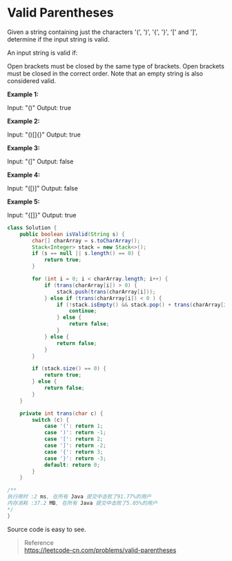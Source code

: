 # Valid Parentheses
Given a string containing just the characters '(', ')', '{', '}', '[' and ']', determine if the input string is valid.

An input string is valid if:

Open brackets must be closed by the same type of brackets.
Open brackets must be closed in the correct order.
Note that an empty string is also considered valid.

**Example 1:**

Input: "()"
Output: true

**Example 2:**

Input: "()[]{}"
Output: true

**Example 3:**

Input: "(]"
Output: false

**Example 4:**

Input: "([)]"
Output: false

**Example 5:**

Input: "{[]}"
Output: true

```java
class Solution {
    public boolean isValid(String s) {
        char[] charArray = s.toCharArray();
        Stack<Integer> stack = new Stack<>();
        if (s == null || s.length() == 0) {
            return true;
        }

        for (int i = 0; i < charArray.length; i++) {
            if (trans(charArray[i]) > 0) {
                stack.push(trans(charArray[i]));
            } else if (trans(charArray[i]) < 0 ) {
                if (!stack.isEmpty() && stack.pop() + trans(charArray[i]) == 0) {
                    continue;
                } else {
                    return false;
                }
            } else {
                return false;
            }
        }

        if (stack.size() == 0) {
            return true;
        } else {
            return false;
        }
    }

    private int trans(char c) {
        switch (c) {
            case '(': return 1;
            case ')': return -1;
            case '[': return 2;
            case ']': return -2;
            case '{': return 3;
            case '}': return -3;
            default: return 0;
        }
    }

/**
执行用时 :2 ms, 在所有 Java 提交中击败了91.77%的用户
内存消耗 :37.2 MB, 在所有 Java 提交中击败了5.05%的用户
*/
}
```
Source code is easy to see.

> Reference  
> https://leetcode-cn.com/problems/valid-parentheses